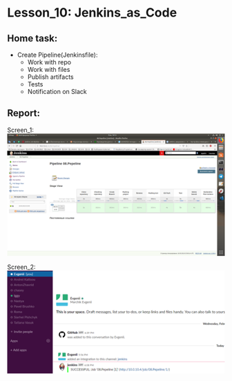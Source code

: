 # Lesson_10: Jenkins_as_Code

## Home task: 
 - Create Pipeline(Jenkinsfile):
   - Work with repo
   - Work with files
   - Publish artifacts
   - Tests
   - Notification on Slack
 
## Report: 

Screen_1: ![](https://github.com/ZikFred/sa.it-academy.by/blob/m-sa2-06-19/emarchik/lesson_10/image/1.png)

Screen_2: ![](https://github.com/ZikFred/sa.it-academy.by/blob/m-sa2-06-19/emarchik/lesson_10/image/2.png)